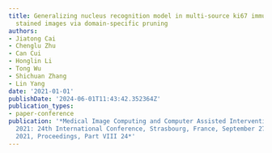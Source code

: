 ```yaml
---
title: Generalizing nucleus recognition model in multi-source ki67 immunohistochemistry
  stained images via domain-specific pruning
authors:
- Jiatong Cai
- Chenglu Zhu
- Can Cui
- Honglin Li
- Tong Wu
- Shichuan Zhang
- Lin Yang
date: '2021-01-01'
publishDate: '2024-06-01T11:43:42.352364Z'
publication_types:
- paper-conference
publication: '*Medical Image Computing and Computer Assisted Intervention--MICCAI
  2021: 24th International Conference, Strasbourg, France, September 27--October 1,
  2021, Proceedings, Part VIII 24*'
---
```

